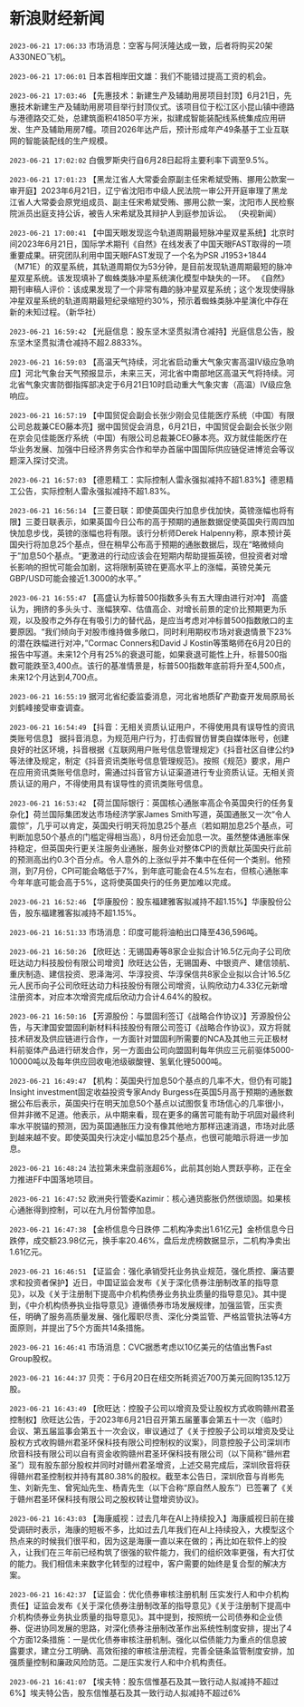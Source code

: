 # 新浪财经新闻
`2023-06-21 17:06:33` 市场消息：空客与阿沃隆达成一致，后者将购买20架A330NEO飞机。

`2023-06-21 17:06:01` 日本首相岸田文雄：我们不能错过提高工资的机会。

`2023-06-21 17:03:46` 【先惠技术：新建生产及辅助用房项目封顶】6月21日，先惠技术新建生产及辅助用房项目举行封顶仪式。该项目位于松江区小昆山镇中德路与港德路交汇处，总建筑面积41850平方米，拟建成智能装配线系统集成应用研发、生产及辅助用房7幢。项目2026年达产后，预计形成年产49条基于工业互联网的智能装配线的生产规模。

`2023-06-21 17:02:02` 白俄罗斯央行自6月28日起将主要利率下调至9.5%。

`2023-06-21 17:01:23` 【黑龙江省人大常委会原副主任宋希斌受贿、挪用公款案一审开庭】2023年6月21日，辽宁省沈阳市中级人民法院一审公开开庭审理了黑龙江省人大常委会原党组成员、副主任宋希斌受贿、挪用公款一案，沈阳市人民检察院派员出庭支持公诉，被告人宋希斌及其辩护人到庭参加诉讼。 （央视新闻）

`2023-06-21 17:00:41` 【中国天眼发现迄今轨道周期最短脉冲星双星系统】北京时间2023年6月21日，国际学术期刊《自然》在线发表了中国天眼FAST取得的一项重要成果。研究团队利用中国天眼FAST发现了一个名为PSR J1953+1844（M71E）的双星系统，其轨道周期仅为53分钟，是目前发现轨道周期最短的脉冲星双星系统。该发现填补了蜘蛛类脉冲星系统演化模型中缺失的一环。 《自然》期刊审稿人评价：该成果发现了一个非常有趣的脉冲星双星系统；这个发现使得脉冲星双星系统的轨道周期最短纪录缩短约30%，预示着蜘蛛类脉冲星演化中存在新的未知过程。（新华社）

`2023-06-21 16:59:42` 【光庭信息：股东坚木坚贯拟清仓减持】光庭信息公告，股东坚木坚贯拟清仓减持不超2.8833%。

`2023-06-21 16:59:03` 【高温天气持续，河北省启动重大气象灾害高温Ⅳ级应急响应】河北气象台天气预报显示，未来三天，河北省中南部地区高温天气将持续。河北省气象灾害防御指挥部决定于6月21日10时启动重大气象灾害（高温）Ⅳ级应急响应。

`2023-06-21 16:57:19` 【中国贸促会副会长张少刚会见佳能医疗系统（中国）有限公司总裁兼CEO藤本亮】据中国贸促会消息，6月21日，中国贸促会副会长张少刚在京会见佳能医疗系统（中国）有限公司总裁兼CEO藤本亮。双方就佳能医疗在华业务发展、加强中日经济界务实合作和举办首届中国国际供应链促进博览会等议题深入探讨交流。

`2023-06-21 16:57:03` 【德恩精工：实际控制人雷永强拟减持不超1.83%】德恩精工公告，实际控制人雷永强拟减持不超1.83%。

`2023-06-21 16:56:14` 【三菱日联：即使英国央行加息步伐加快，英镑涨幅也将有限】三菱日联表示，如果英国今日公布的高于预期的通胀数据促使英国央行周四加快加息步伐，英镑的涨幅也将有限。该行分析师Derek Halpenny称，原本预计英国央行将加息25个基点，但在稍早公布高于预期的通胀数据后，现在“略微倾向于”加息50个基点。“更激进的行动应该会在短期内帮助提振英镑，但投资者对增长影响的担忧可能会加剧，这将限制英镑在更高水平上的涨幅，英镑兑美元GBP/USD可能会接近1.3000的水平。”

`2023-06-21 16:55:47` 【高盛认为标普500指数多头有五大理由进行对冲】 高盛认为，拥挤的多头头寸、涨幅狭窄、估值高企、对增长前景的定价比预期更为乐观，以及股市之外存在有吸引力的替代品，是应当考虑对冲标普500指数敞口的主要原因。“我们倾向于对股市维持做多敞口，同时利用期权市场对衰退情景下23%的潜在跌幅进行对冲，”Cormac Conners和David J Kostin等策略师在6月20日的报告中写道。未来12个月有25%的衰退可能，如果衰退可能性上升，标普500指数可能跌至3,400点。该行的基准情景是，标普500指数年底前将升至4,500点，未来12个月达到4,700点。

`2023-06-21 16:55:19` 据河北省纪委监委消息，河北省地质矿产勘查开发局原局长刘鹤峰接受审查调查。

`2023-06-21 16:54:49` 【抖音：无相关资质认证用户，不得使用具有误导性的资讯类账号信息】 据抖音消息，为规范用户行为，打击假冒仿冒类自媒体账号，创建良好的社区环境，抖音根据《互联网用户账号信息管理规定》《抖音社区自律公约》等法律及规定，制定《抖音资讯类账号信息管理规范》。按照《规范》要求，用户在应用资讯类账号信息时，需通过抖音官方认证渠道进行专业资质认证。无相关资质认证的用户，不得使用具有误导性的资讯类账号信息。

`2023-06-21 16:53:42` 【荷兰国际银行：英国核心通胀率高企令英国央行的任务复杂化】荷兰国际集团发达市场经济学家James Smith写道，英国通胀又一次“令人震惊”，几乎可以肯定，英国央行明天将加息25个基点（若如期加息25个基点，可判断加息50个基点的门槛定得相当高），8月份还会加息一次。虽然整体通胀率保持稳定，但英国央行更关注服务业通胀，服务业对整体CPI的贡献比英国央行此前的预测高出约0.3个百分点。令人意外的上涨似乎并不集中在任何一个类别。他预测，到7月份，CPI可能会略低于7%，到年底可能会在4.5%左右，但核心通胀率今年年底可能会高于5%，这将使英国央行的任务更加难以完成。

`2023-06-21 16:52:46` 【华康股份：股东福建雅客拟减持不超1.15%】华康股份公告，股东福建雅客拟减持不超1.15%。

`2023-06-21 16:51:33` 市场消息：印度可能将油粕出口降至436,596吨。

`2023-06-21 16:50:26` 【欣旺达：无锡国寿等8家企业拟合计16.5亿元向子公司欣旺达动力科技股份有限公司增资】欣旺达公告，无锡国寿、中银资产、建信领航、重庆制造、建信投资、恩泽海河、华淳投资、华淳保信共8家企业拟以合计16.5亿元人民币向子公司欣旺达动力科技股份有限公司增资，认购欣动力4.33亿元新增注册资本，对应本次增资完成后欣动力合计4.64%的股权。

`2023-06-21 16:50:16` 【芳源股份：与盟固利签订《战略合作协议》】芳源股份公告，与天津国安盟固利新材料科技股份有限公司签订《战略合作协议》，双方将就技术研发及供应链进行合作，一方面针对盟固利所需要的NCA及其他三元正极材料前驱体产品进行研发合作，另一方面由公司向盟固利每年供应三元前驱体5000-10000吨以及每年供应回收电池级碳酸锂、氢氧化锂5000吨。

`2023-06-21 16:49:47` 【机构：英国央行加息50个基点的几率不大，但仍有可能】Insight investment固定收益投资专家Andy Burgess在英国5月高于预期的通胀数据公布后表示，英国央行在明天加息50个基点以试图恢复市场信心的几率很小，但并非微不足道。他表示，从中期来看，现在更多的痛苦可能有助于巩固对最终利率水平脱锚的预测，因为英国通胀压力没有像其他地方那样迅速消退，市场对此感到越来越不安。即使英国央行决定小幅加息25个基点，也很可能暗示将进一步加息。

`2023-06-21 16:48:24` 法拉第未来盘前涨超6%，此前其创始人贾跃亭称，正在全力推进FF中国落地项目。

`2023-06-21 16:47:52` 欧洲央行管委Kazimir：核心通货膨胀仍然很顽固。如果核心通胀得到控制，可以在九月份暂停加息。

`2023-06-21 16:47:38` 【金桥信息今日跌停 二机构净卖出1.61亿元】金桥信息今日跌停，成交额23.98亿元，换手率20.46%，盘后龙虎榜数据显示，二机构净卖出1.61亿元。

`2023-06-21 16:46:51` 【证监会：强化承销受托业务执业规范，强化质控、廉洁要求和投资者保护】近日，中国证监会发布《关于深化债券注册制改革的指导意见》，以及《关于注册制下提高中介机构债券业务执业质量的指导意见》。其中提到，《中介机构债券执业指导意见》遵循债券市场发展规律，加强监管，压实责任，明确了服务高质量发展、强化履职尽责、深化分类监管、严格监管执法等4方面原则，并提出了5个方面共14条措施。

`2023-06-21 16:46:41` 市场消息：CVC据悉考虑以10亿美元的估值出售Fast Group股权。

`2023-06-21 16:44:37` 贝壳：于6月20日在纽交所耗资近700万美元回购135.12万股。

`2023-06-21 16:43:49` 【欣旺达：控股子公司以增资及受让股权方式收购赣州君圣控制权】欣旺达公告，于2023年6月21日召开第五届董事会第五十一次（临时）会议、第五届监事会第五十一次会议，审议通过了《关于控股子公司以增资及受让股权方式收购赣州君圣环保科技有限公司控制权的议案》，同意控股子公司深圳市欣音科技有限公司以自有资金收购赣州君圣环保科技有限公司（以下简称“赣州君圣”）现有股东部分股权并同时对赣州君圣增资，上述交易完成后，深圳欣音将获得赣州君圣控制权并持有其80.38%的股权。截至本公告日，深圳欣音与肖彬先生、刘新先生、曾宪灿先生、杨青先生（以下合称“原自然人股东”）已签署了《关于赣州君圣环保科技有限公司之股权转让暨增资协议》。

`2023-06-21 16:43:03` 【海康威视：过去几年在AI上持续投入】海康威视日前在接受调研时表示，海康的短板不多，比如过去几年我们在AI上持续投入，大模型这个热点来的时候我们很平和，因为这是海康一直以来在做的；再比如在软件上的投入，让我们在三年前已经构筑了很强的软件能力，我们的组织效率更强，有大打仗的能力。我们相信未来数字化转型的过程中，客户需要的始终是复合型的解决方案。

`2023-06-21 16:42:37` 【证监会：优化债券审核注册机制 压实发行人和中介机构责任】证监会发布《关于深化债券注册制改革的指导意见》《关于注册制下提高中介机构债券业务执业质量的指导意见》。其中提到，按照统一公司债券和企业债券、促进协同发展的思路，对深化债券注册制改革作出系统性制度安排，提出了4个方面12条措施：一是优化债券审核注册机制。强化以偿债能力为重点的信息披露要求，建立分工明确、高效衔接的审核注册流程，完善全链条监管制度安排，加强质量控制和廉政风险防范。二是压实发行人和中介机构责任。

`2023-06-21 16:41:07` 【埃夫特：股东信惟基石及其一致行动人拟减持不超过6%】埃夫特公告，股东信惟基石及其一致行动人拟减持不超过6%

